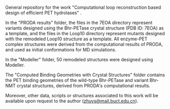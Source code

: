 General repository for the work "Computational loop reconstruction based design of efficient PET hydrolases" .

In the "PRODA results" folder, the files in the 7EOA directory represent variants designed using the Bhr-PETase crystal structure (PDB ID: 7EOA) as a template, and the files in the Loop10 directory represent mutants designed with the remodeled Loop10 structure as a template. All enzyme-PET complex structures were derived from the computational results of PRODA, and used as initial conformations for MD simulations.

In the "Modeller" folder, 50 remodeled structures were designed using Modeller.

The "Computed Binding Geometries with Crystal Structures" folder contains the PET binding geometries of the wild-type Bhr-PETase and variant Bhr-NMT crystal structures, derived from PRODA's computational results.

Moreover, other data, scripts or structures associated to this work will be available upon request to the author (zhuys@mail.buct.edu.cn).
